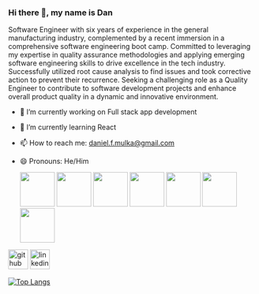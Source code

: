 ### Hi there 👋, my name is Dan
Software Engineer with six years of experience in the general manufacturing industry, complemented by a recent immersion in a comprehensive software engineering boot camp. Committed to leveraging my expertise in quality assurance methodologies and applying emerging software engineering skills to drive excellence in the tech industry. Successfully utilized root cause analysis to find issues and took corrective action to prevent their recurrence. Seeking a challenging role as a Quality Engineer to contribute to software development projects and enhance overall product quality in a dynamic and innovative environment.


- 🔭 I’m currently working on Full stack app development 
- 🌱 I’m currently learning React 
- 📫 How to reach me: daniel.f.mulka@gmail.com 
- 😄 Pronouns: He/Him 

  <img src="https://user-images.githubusercontent.com/25181517/192158954-f88b5814-d510-4564-b285-dff7d6400dad.png" width=70>
  <img src="https://user-images.githubusercontent.com/25181517/183898674-75a4a1b1-f960-4ea9-abcb-637170a00a75.png" width=70>
  <img src="https://user-images.githubusercontent.com/25181517/117447155-6a868a00-af3d-11eb-9cfe-245df15c9f3f.png" width=70>
  <img src="https://user-images.githubusercontent.com/25181517/183897015-94a058a6-b86e-4e42-a37f-bf92061753e5.png" width=70>
  <img src="https://user-images.githubusercontent.com/25181517/183568594-85e280a7-0d7e-4d1a-9028-c8c2209e073c.png" width=70>
  <img src="https://user-images.githubusercontent.com/25181517/183859966-a3462d8d-1bc7-4880-b353-e2cbed900ed6.png" width=70>
  <img src="https://user-images.githubusercontent.com/25181517/182884177-d48a8579-2cd0-447a-b9a6-ffc7cb02560e.png" width=70>

[<img src='https://cdn.jsdelivr.net/npm/simple-icons@3.0.1/icons/github.svg' alt='github' height='40'>](https://github.com/Dmulka)  [<img src='https://cdn.jsdelivr.net/npm/simple-icons@3.0.1/icons/linkedin.svg' alt='linkedin' height='40'>](https://www.linkedin.com/in/www.linkedin.com/in/danielmulka/)  

[![Top Langs](https://github-readme-stats.vercel.app/api/top-langs/?username=Dmulka)](https://github.com/anuraghazra/github-readme-stats)


